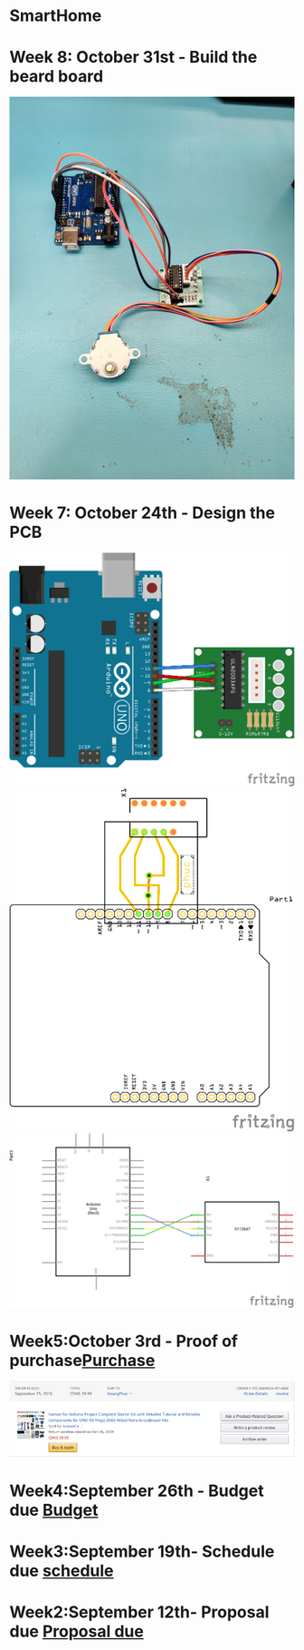 # SmartHome




# Week 8: October 31st - Build the beard board
<img src ="Documentation/75224803_2410524542330256_5928540394588471296_n.jpg" alt="image of connected hcr-s04"><br>


# Week 7: October 24th - Design the PCB

<img src ="Electronic file/Untitled Sketch 8_bb.png" alt="image of connected hcr-s04"><br>
<img src ="Electronic file/Untitled Sketch 8_pcb.png" alt="image of connected hcr-s04"><br>
<img src ="Electronic file/Untitled Sketch 8_schem.png" alt="image of connected hcr-s04"><br>

# Week5:October 3rd - Proof of purchase[Purchase](https://github.com/HoangPhuc1999/SmartHome/blob/master/Documentation/ProofofPurchase.docx)
<img src ="Documentation/purchase.png" alt="image of connected hcr-s04"><br>

# Week4:September 26th - Budget due [Budget](https://github.com/HoangPhuc1999/SmartHome/blob/master/Documentation/BudgetDueWeek4.xlsx)
# Week3:September 19th- Schedule due [schedule](https://github.com/HoangPhuc1999/SmartHome/blob/master/Documentation/smartDenGantt%20(1).mpp)
# Week2:September 12th- Proposal due [Proposal due](https://github.com/HoangPhuc1999/SmartHome/blob/master/Documentation/ProposalContentStudentNameRev03.xlsx)
